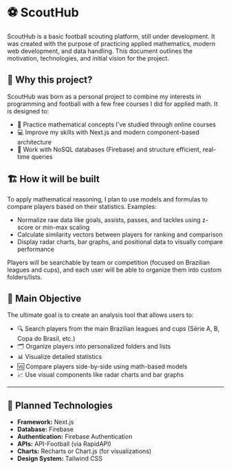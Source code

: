 # ⚽ ScoutHub
ScoutHub is a basic football scouting platform, still under development. It was created with the purpose of practicing applied mathematics, modern web development, and data handling. This document outlines the motivation, technologies, and initial vision for the project.

## 📌 Why this project?

ScoutHub was born as a personal project to combine my interests in programming and football with a few free courses I did for applied math. It is designed to:

- 🧠 Practice mathematical concepts I've studied through online courses
- 💻 Improve my skills with Next.js and modern component-based architecture
- 🔗 Work with NoSQL databases (Firebase) and structure efficient, real-time queries

## 🏗️ How it will be built

To apply mathematical reasoning, I plan to use models and formulas to compare players based on their statistics. Examples:

- Normalize raw data like goals, assists, passes, and tackles using z-score or min-max scaling
- Calculate similarity vectors between players for ranking and comparison
- Display radar charts, bar graphs, and positional data to visually compare performance

Players will be searchable by team or competition (focused on Brazilian leagues and cups), and each user will be able to organize them into custom folders/lists.

## 🎯 Main Objective

The ultimate goal is to create an analysis tool that allows users to:

- 🔍 Search players from the main Brazilian leagues and cups (Série A, B, Copa do Brasil, etc.)
- 🗂️ Organize players into personalized folders and lists
- 📊 Visualize detailed statistics
- 🆚 Compare players side-by-side using math-based models
- 📈 Use visual components like radar charts and bar graphs

---

## 🔧 Planned Technologies

- **Framework:** Next.js
- **Database:** Firebase
- **Authentication:** Firebase Authentication
- **APIs:** API-Football (via RapidAPI)
- **Charts:** Recharts or Chart.js (for visualizations)
- **Design System:** Tailwind CSS
